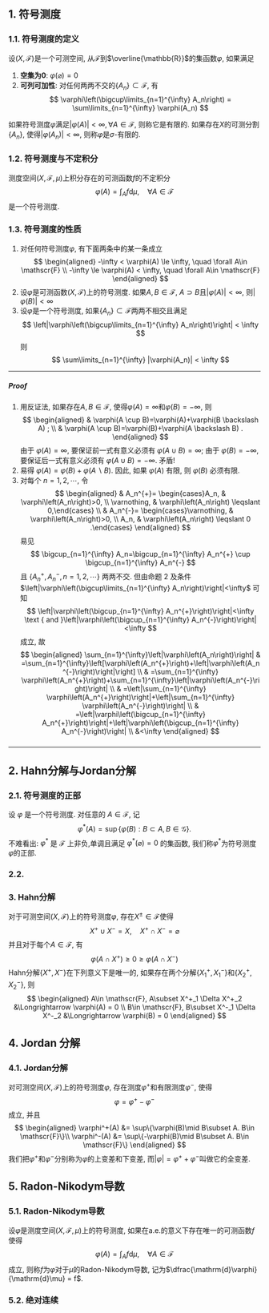 ## 1. 符号测度
### 1.1. 符号测度的定义
设$(X, \mathscr{F})$是一个可测空间, 从$\mathscr{F}$到$\overline{\mathbb{R}}$的集函数$\varphi$, 如果满足
1. **空集为0**: $\varphi(\varnothing)=0$
2. **可列可加性**: 对任何两两不交的$\{A_n\}\subset \mathscr{F}$, 有
   $$
   \varphi\left(\bigcup\limits_{n=1}^{\infty} A_n\right) = \sum\limits_{n=1}^{\infty} \varphi(A_n)
   $$

如果符号测度$\varphi$满足$|\varphi(A)|<\infty, \forall A\in \mathscr{F}$, 则称它是有限的. 如果存在$X$的可测分割$\{A_n\}$, 使得$|\varphi(A_n)|<\infty$, 则称$\varphi$是$\sigma$-有限的.

### 1.2. 符号测度与不定积分
测度空间$(X, \mathscr{F}, \mu)$上积分存在的可测函数$f$的不定积分
$$
\varphi(A) = \int_A f\mathrm{d}\mu, \quad \forall A\in \mathscr{F}
$$
是一个符号测度.

### 1.3. 符号测度的性质
1. 对任何符号测度$\varphi$, 有下面两条中的某一条成立
   $$
   \begin{aligned} 
        -\infty < \varphi(A) \le \infty, \quad \forall A\in \mathscr{F} \\
        -\infty \le \varphi(A) < \infty, \quad \forall A\in \mathscr{F} 
   \end{aligned}
   $$
2. 设$\varphi$是可测函数$(X, \mathscr{F})$上的符号测度. 如果$A, B\in \mathscr{F}$, $A\supset B$且$|\varphi(A)|<\infty$, 则$|\varphi(B)|<\infty$
3. 设$\varphi$是一个符号测度, 如果$\{A_n\}\subset \mathscr{F}$两两不相交且满足
   $$
   \left|\varphi\left(\bigcup\limits_{n=1}^{\infty} A_n\right)\right| < \infty
   $$
   则
   $$
   \sum\limits_{n=1}^{\infty} |\varphi(A_n)| < \infty
   $$

___
##### Proof
1. 用反证法, 如果存在$A, B\in \mathscr{F}$, 使得$\varphi(A) = \infty$和$\varphi(B) = - \infty$, 则
   $$
   \begin{aligned}
   & \varphi(A \cup B)=\varphi(A)+\varphi(B \backslash A) ; \\
   & \varphi(A \cup B)=\varphi(B)+\varphi(A \backslash B) .
   \end{aligned}
   $$
   由于 $\varphi(A)=\infty$, 要保证前一式有意义必须有 $\varphi(A \cup B)=\infty$; 由于 $\varphi(B)=-\infty$, 要保证后一式有意义必须有 $\varphi(A \cup B)=-\infty$. 矛盾!
2. 易得 $\varphi(A)=\varphi(B)+\varphi(A \backslash B)$. 因此, 如果 $\varphi(A)$ 有限, 则 $\varphi(B)$ 必须有限.
3. 对每个 $n=1,2, \cdots$, 令
   $$
   \begin{aligned}
   & A_n^{+}= \begin{cases}A_n, & \varphi\left(A_n\right)>0, \\
   \varnothing, & \varphi\left(A_n\right) \leqslant 0,\end{cases} \\
   & A_n^{-}= \begin{cases}\varnothing, & \varphi\left(A_n\right)>0, \\
   A_n, & \varphi\left(A_n\right) \leqslant 0 .\end{cases}
   \end{aligned}
   $$
   易见 
   $$
   \bigcup_{n=1}^{\infty} A_n=\bigcup_{n=1}^{\infty} A_n^{+} \cup \bigcup_{n=1}^{\infty} A_n^{-}
   $$
   且 $\left\{A_n^{+}, A_n^{-}, n=1,2, \cdots\right\}$ 两两不交. 但由命题 2 及条件 $\left|\varphi\left(\bigcup\limits_{n=1}^{\infty} A_n\right)\right|<\infty$ 可知
   $$
   \left|\varphi\left(\bigcup_{n=1}^{\infty} A_n^{+}\right)\right|<\infty \text { and }\left|\varphi\left(\bigcup_{n=1}^{\infty} A_n^{-}\right)\right|<\infty
   $$
   成立, 故
   $$
   \begin{aligned}
   \sum_{n=1}^{\infty}\left|\varphi\left(A_n\right)\right| & =\sum_{n=1}^{\infty}\left[\varphi\left(A_n^{+}\right)+\left|\varphi\left(A_n^{-}\right)\right|\right] \\
   & =\sum_{n=1}^{\infty} \varphi\left(A_n^{+}\right)+\sum_{n=1}^{\infty}\left|\varphi\left(A_n^{-}\right)\right| \\
   & =\left|\sum_{n=1}^{\infty} \varphi\left(A_n^{+}\right)\right|+\left|\sum_{n=1}^{\infty} \varphi\left(A_n^{-}\right)\right| \\
   & =\left|\varphi\left(\bigcup_{n=1}^{\infty} A_n^{+}\right)\right|+\left|\varphi\left(\bigcup_{n=1}^{\infty} A_n^{-}\right)\right| \\ 
   &<\infty 
   \end{aligned}
   $$
#####
___




## 2. Hahn分解与Jordan分解
### 2.1. 符号测度的正部

设 $\varphi$ 是一个符号测度. 对任意的 $A \in \mathscr{F}$, 记
$$
\varphi^*(A)=\sup \{\varphi(B): B \subset A, B \in \mathscr{G}\} .
$$
不难看出: $\varphi^*$ 是 $\mathscr{F}$ 上非负,单调且满足 $\varphi^*(\varnothing)=0$ 的集函数, 我们称$\varphi^*$为符号测度$\varphi$的正部. 

### 2.2. 
### 3. Hahn分解
对于可测空间$(X, \mathscr{F})$上的符号测度$\varphi$, 存在$X^{\pm}\in \mathscr{F}$使得
$$
X^+\cup X^{-} = X, \quad X^+\cap X^{-} = \varnothing
$$
并且对于每个$A\in \mathscr{F}$, 有
$$
\varphi(A\cap X^{+}) \ge 0 \ge \varphi(A\cap X^{-})
$$
Hahn分解$\{X^+, X^-\}$在下列意义下是唯一的, 如果存在两个分解$\{X^+_1, X^-_1\}$和$\{X^+_2, X^-_2\}$, 则
$$
\begin{aligned} 
   A\in \mathscr{F}, A\subset X^+_1 \Delta X^+_2 &\Longrightarrow \varphi(A) = 0 \\ 
   B\in \mathscr{F}, B\subset X^-_1 \Delta X^-_2 &\Longrightarrow \varphi(B) = 0
\end{aligned}
$$

## 4. Jordan 分解
### 4.1. Jordan分解
对可测空间$(X, \mathscr{F})$上的符号测度$\varphi$, 存在测度$\varphi^+$和有限测度$\varphi^-$, 使得
$$
\varphi = \varphi^+ - \varphi^-
$$
成立, 并且
$$
\begin{aligned} 
\varphi^+(A) &= \sup\{\varphi(B)\mid B\subset A. B\in \mathscr{F}\}\\
\varphi^-(A) &= \sup\{-\varphi(B)\mid B\subset A. B\in \mathscr{F}\}
\end{aligned}
$$
我们把$\varphi^+$和$\varphi^-$分别称为$\varphi$的上变差和下变差, 而$|\varphi| = \varphi^+ +\varphi^-$叫做它的全变差. 

## 5. Radon-Nikodym导数
### 5.1. Radon-Nikodym导数
设$\varphi$是测度空间$(X, \mathscr{F}, \mu)$上的符号测度, 如果在a.e.的意义下存在唯一的可测函数$f$使得
$$
\varphi(A) = \int_A f\mathrm{d}\mu , \quad \forall A\in \mathscr{F}
$$
成立, 则称$f$为$\varphi$对于$\mu$的Radon-Nikodym导数, 记为$\dfrac{\mathrm{d}\varphi}{\mathrm{d}\mu} = f$. 

### 5.2. 绝对连续